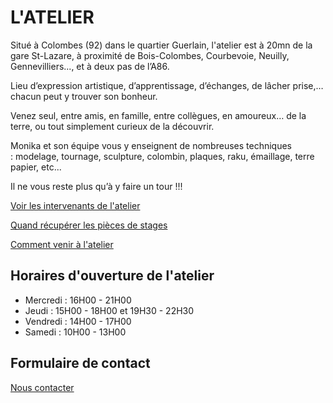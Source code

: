 <!--reste à rajouter des photos-->

# L'ATELIER  
Situé à Colombes (92) dans le quartier Guerlain, l'atelier est à 20mn de la gare St-Lazare, à proximité de Bois-Colombes, Courbevoie, Neuilly, Gennevilliers..., et à deux pas de l’A86.  

Lieu d’expression artistique, d’apprentissage, d’échanges, de lâcher prise,… chacun peut y trouver son bonheur.  

Venez seul, entre amis, en famille, entre collègues, en amoureux… de la terre, ou tout simplement curieux de la découvrir.  

Monika et son équipe vous y enseignent de nombreuses techniques : modelage, tournage, sculpture, colombin, plaques, raku, émaillage, terre papier, etc...   

Il ne vous reste plus qu’à y faire un tour !!!  

[Voir les intervenants de l'atelier](intervenants.md)  

[Quand récupérer les pièces de stages](Récup_pièces.md) 

[Comment venir à l'atelier](contact.md)  

## Horaires d'ouverture de l'atelier  
- Mercredi : 16H00 - 21H00  
- Jeudi    : 15H00 - 18H00 et 19H30 - 22H30  
- Vendredi : 14H00 - 17H00  
- Samedi   : 10H00 - 13H00 


## Formulaire de contact
[Nous contacter](https://docs.google.com/forms/d/e/1FAIpQLScDnAGxa7UlusJ0sVcahW_FnYDXCc4BQsAE5W8vGXzb9_z4pg/viewform?entry.1318731939&entry.625861564&entry.1682638982&entry.1661862399&entry.635975601)
